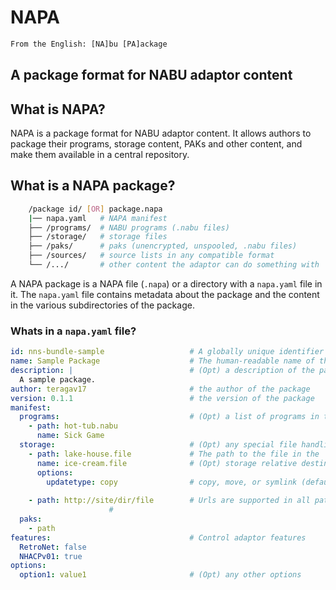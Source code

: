 # NAPA

```txt
From the English: [NA]bu [PA]ackage
```

## A package format for NABU adaptor content

## What is NAPA?

NAPA is a package format for NABU adaptor content. It allows authors to package their programs, storage content, PAKs and other content, and make them available in a central repository.

## What is a NAPA package?

```bash
    /package id/ [OR] package.napa
    |── napa.yaml   # NAPA manifest
    ├── /programs/  # NABU programs (.nabu files)
    ├── /storage/   # storage files   
    ├── /paks/      # paks (unencrypted, unspooled, .nabu files)
    ├── /sources/   # source lists in any compatible format
    └── /.../       # other content the adaptor can do something with
```

A NAPA package is a NAPA file (`.napa`) or a directory with a `napa.yaml` file in it. The `napa.yaml` file contains metadata about the package and the content in the various subdirectories of the package.

### Whats in a `napa.yaml` file?

```yaml
id: nns-bundle-sample                   # A globally unique identifier for the package 
name: Sample Package                    # The human-readable name of the package
description: |                          # (Opt) a description of the package
  A sample package.
author: teragav17                       # the author of the package
version: 0.1.1                          # the version of the package
manifest:
  programs:                             # (Opt) a list of programs in the package
    - path: hot-tub.nabu
      name: Sick Game
  storage:                              # (Opt) any special file handling needed
    - path: lake-house.file             # The path to the file in the `storage` folder
      name: ice-cream.file              # (Opt) storage relative destination path
      options:                           
        updatetype: copy                # copy, move, or symlink (default: symlink)
                                        
    - path: http://site/dir/file        # Urls are supported in all path elements
                      # 
  paks:
    - path 
features:                               # Control adaptor features
  RetroNet: false                       
  NHACPv01: true
options: 
  option1: value1                       # (Opt) any other options
```
